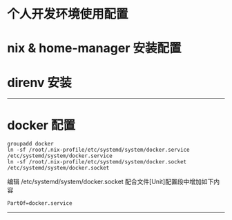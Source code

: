 个人开发环境使用配置
====

# nix & home-manager 安装配置


# direnv 安装
---



# docker 配置

```shell
groupadd docker
ln -sf /root/.nix-profile/etc/systemd/system/docker.service /etc/systemd/system/docker.service
ln -sf /root/.nix-profile/etc/systemd/system/docker.socket /etc/systemd/system/docker.socket
```

编辑 /etc/systemd/system/docker.socket 配合文件[Unit]配置段中增加如下内容
```
PartOf=docker.service
```
---